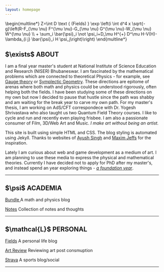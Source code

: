 ```yaml
---
layout: homepage
---
```


<div class="container">

  <div class="action">
    \begin{multline*}
    Z=\int D \text { (Fields) } \exp \left(i \int d^4 x \sqrt{-g}\left(R-F_{\mu \nu} F^{\mu \nu}-G_{\mu \nu} G^{\mu \nu}-W_{\mu \nu} W^{\mu \nu} \\
    + \sum_i \bar{\psi}_i \not \psi_i+D_\mu H^{+} D^\mu H-V(H)-\lambda_{i j} \bar{\psi}_i H \psi_j\right)\right)
    \end{multline*}
   </div>

<section id="about">
    <div class="about">
    <h2>$\exists$ ABOUT </h2>
    <!-- <figure class="about-div">
    <img src="..\assets\images\home_profile.jpg" class="center mid" alt="">
    </figure> -->
    <p class="about-div">
        I am a final year master's student at National Institute of Science Education and Research (NISER) Bhubaneswar. I am fascinated by the mathematical problems which are connected to theoretical Physics - for example, see <a href="https://www.ma.imperial.ac.uk/~jbm18/ijg/notes/introtogaugetheory.pdf">Gauge theory</a> or <a href="https://people.math.harvard.edu/~jeffs/symplectic.html">Symplectic Geometry</a>. These directions are epitome of arenas where both math and physics could be understood rigorously, often helping both the fields. I have been studying some of these directions on my own but now I decided to pause that hustle since the path was shabby and am waiting for the break year to carve my own path. For my master's thesis, I am working on AdS/CFT correspondece with Dr. Yogesh Shrivastava who also taught us two Quantum Field Theory courses. I like to cycle and run and recently even playing frisbee. I am also a passionate consumer of Film, 3D/Web Art and Music. <i>I make art without being an artist.</i> 
        <!-- To be more precise, if Life was a bundle I enjoy looking at the fibers of it (in my own way). I am lucky to meet couple of other <i>fiberists of life</i> - <a href="https://sites.google.com/view/trivikramudu/home?authuser=0">Trivikram</a> and <a href="https://www.notion.so/abhasjournal/Journal-cb09bb7d45aa469885a122dadc45ffa0?pvs=4">Abha</a>, having their own style.  -->
        </p>
        <p>
        This site is built using simple HTML and CSS. The blog styling is automated using Jekyll. Thanks to websites of <a href="https://11de784a.github.io/about">Ayush Singh</a> and <a href="https://mjeffs.net/">Maxim Jeffs</a> for the inspiration. </p> 
        <p>Lately I am curious about web and game development as a medium of art. I am planning to use these media to express the physical and mathematical theories. Currently I have decided not to apply for PhD after my master's, and instead spend an year exploring things - <i><a href="\fields\2024\08\17\foundation_year.html">a foundation year</a></i>.</p> 
    </div>
</section>
<hr>
<section id="projects">
    <div class="projects">
      <h2>$\psi$ ACADEMIA</h2>
      <div class="visual-list">
        <p><span class="tag-title"><a href="..\bundle\">Bundle </a></span><span class="tag-info">A math and physics blog</span></p>
        <p><span class="tag-title"><a href="">Notes</a></span> <span class="tag-info">Collection of notes and thoughts</span></p>
        <!-- <p><span class="tag-title">Awesome Acads</span> <span class="tag-info">A list of awesome people in academia</span></p> -->
      </div>
    </div>
        <!-- <li>Notes on Quantum Field Theory - <a href="\assets\docs\qed.djvu">Spinor Fields</a> | <a href="\assets\docs\renormalization.djvu"> Renormalization</a>| <a href="">Summary Notes</a>.</li> -->
</section>
<hr>
<section id="yada">
    <div class="yada">
      <h2>$\mathcal{L}$ PERSONAL</h2>   
      <div class="visual-list">
        <p><span class="tag-title"><a href="..\fields\">Fields</a></span> <span class="tag-info">A personal life blog</span></p>
        <p><span class="tag-title"><a href="..\artreview\">Art Review</a></span> <span class="tag-info">Reviewing art post consmuption</span></p>
        <p><span class="tag-title"><a href="https://www.strava.com/athletes/103649902">Strava</a></span> <span class="tag-info">A sports blog/social</span></p>
      </div>
    </div>
</section>
  </div>
<footer>
  <hr class="footer">
  <!-- <p><a href = "mailto: pshubhang.sharma@niser.ac.in">pshubhang.sharma@niser.ac.in</a></p> -->
</footer>